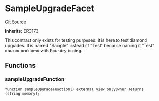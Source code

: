 # SampleUpgradeFacet
[Git Source](https://github.com/thrackle-io/tron/blob/af28404fa455abf3b77fe8e040ff86d48b926353/src/protocol/diamond/SampleUpgradeFacet.sol)

**Inherits:**
ERC173

This contract only exists for testing purposes. It is here to test diamond upgrades. It is named "Sample" instead
of "Test" because naming it "Test" causes problems with Foundry testing.


## Functions
### sampleUpgradeFunction


```solidity
function sampleUpgradeFunction() external view onlyOwner returns (string memory);
```

